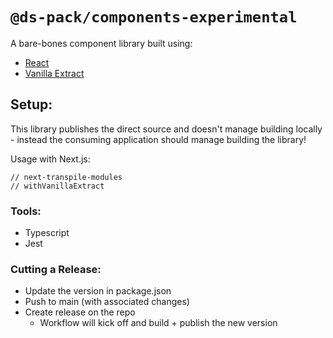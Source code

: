 # `@ds-pack/components-experimental`

A bare-bones component library built using:

- [React](https://reactjs.org/)
- [Vanilla Extract](https://vanilla-extract.style/)

## Setup:

This library publishes the direct source and doesn't manage building locally -
instead the consuming application should manage building the library!

Usage with Next.js:

```tsx
// next-transpile-modules
// withVanillaExtract
```

### Tools:

- Typescript
- Jest

### Cutting a Release:

- Update the version in package.json
- Push to main (with associated changes)
- Create release on the repo
  - Workflow will kick off and build + publish the new version
